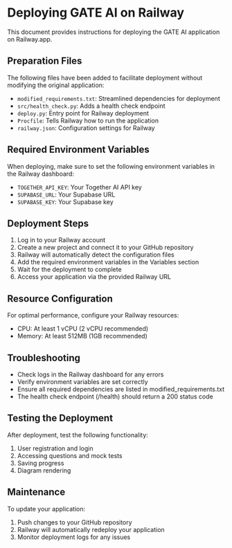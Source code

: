 # Deploying GATE AI on Railway

This document provides instructions for deploying the GATE AI application on Railway.app.

## Preparation Files

The following files have been added to facilitate deployment without modifying the original application:

- `modified_requirements.txt`: Streamlined dependencies for deployment
- `src/health_check.py`: Adds a health check endpoint
- `deploy.py`: Entry point for Railway deployment
- `Procfile`: Tells Railway how to run the application
- `railway.json`: Configuration settings for Railway

## Required Environment Variables

When deploying, make sure to set the following environment variables in the Railway dashboard:

- `TOGETHER_API_KEY`: Your Together AI API key
- `SUPABASE_URL`: Your Supabase URL
- `SUPABASE_KEY`: Your Supabase key

## Deployment Steps

1. Log in to your Railway account
2. Create a new project and connect it to your GitHub repository
3. Railway will automatically detect the configuration files
4. Add the required environment variables in the Variables section
5. Wait for the deployment to complete
6. Access your application via the provided Railway URL

## Resource Configuration

For optimal performance, configure your Railway resources:

- CPU: At least 1 vCPU (2 vCPU recommended)
- Memory: At least 512MB (1GB recommended)

## Troubleshooting

- Check logs in the Railway dashboard for any errors
- Verify environment variables are set correctly
- Ensure all required dependencies are listed in modified_requirements.txt
- The health check endpoint (/health) should return a 200 status code

## Testing the Deployment

After deployment, test the following functionality:

1. User registration and login
2. Accessing questions and mock tests
3. Saving progress
4. Diagram rendering

## Maintenance

To update your application:
1. Push changes to your GitHub repository
2. Railway will automatically redeploy your application
3. Monitor deployment logs for any issues 